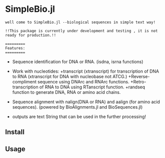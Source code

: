 # SimpleBio.jl

     
    well come to SimpleBio.jl --biological sequences in simple text way!

    !!This package is currently under development and testing , it is not ready for production.!!

    =========
    Features:
    =========
+ Sequence identification for DNA or RNA. (isdna, isrna functions)
+ Work with nucleotides:
    +transcript (xtranscript) for transcription of DNA to RNA (xtranscript for DNA with nucleobase not ATCG.)
    +Reverse-compliment sequence using DNArc and RNArc functions.
    +Retro-transcription of RNA to DNA using RTanscript function.
    +randseq function to generate DNA, RNA or amino acid chains.
    
+ Sequence alignment with nalign(DNA or RNA) and aalign (for amino acid sequences). 
    (powered by BioAlignments.jl and BioSequences.jl)
+ outputs are text String that can be used in the further processing!

## Install


## Usage